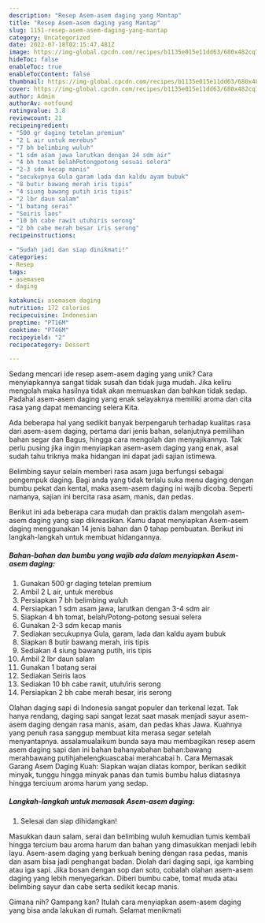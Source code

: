 ```yaml
---
description: "Resep Asem-asem daging yang Mantap"
title: "Resep Asem-asem daging yang Mantap"
slug: 1151-resep-asem-asem-daging-yang-mantap
category: Uncategorized
date: 2022-07-18T02:15:47.481Z
image: https://img-global.cpcdn.com/recipes/b1135e015e11dd63/680x482cq70/asem-asem-daging-foto-resep-utama.jpg
hideToc: false
enableToc: true
enableTocContent: false
thumbnail: https://img-global.cpcdn.com/recipes/b1135e015e11dd63/680x482cq70/asem-asem-daging-foto-resep-utama.jpg
cover: https://img-global.cpcdn.com/recipes/b1135e015e11dd63/680x482cq70/asem-asem-daging-foto-resep-utama.jpg
author: Admin
authorAv: notfound
ratingvalue: 3.8
reviewcount: 21
recipeingredient:
- "500 gr daging tetelan premium"
- "2 L air untuk merebus"
- "7 bh belimbing wuluh"
- "1 sdm asam jawa larutkan dengan 34 sdm air"
- "4 bh tomat belahPotongpotong sesuai selera"
- "2-3 sdm kecap manis"
- "secukupnya Gula garam lada dan kaldu ayam bubuk"
- "8 butir bawang merah iris tipis"
- "4 siung bawang putih iris tipis"
- "2 lbr daun salam"
- "1 batang serai"
- "Seiris laos"
- "10 bh cabe rawit utuhiris serong"
- "2 bh cabe merah besar iris serong"
recipeinstructions:

- "Sudah jadi dan siap dinikmati!"
categories:
- Resep
tags:
- asemasem
- daging

katakunci: asemasem daging 
nutrition: 172 calories
recipecuisine: Indonesian
preptime: "PT16M"
cooktime: "PT46M"
recipeyield: "2"
recipecategory: Dessert

---
```





Sedang mencari ide resep asem-asem daging yang unik? Cara menyiapkannya sangat tidak susah dan tidak juga mudah. Jika keliru mengolah maka hasilnya tidak akan memuaskan dan bahkan tidak sedap. Padahal asem-asem daging yang enak selayaknya memiliki aroma dan cita rasa yang dapat memancing selera Kita.





Ada beberapa hal yang sedikit banyak berpengaruh terhadap kualitas rasa dari asem-asem daging, pertama dari jenis bahan, selanjutnya pemilihan bahan segar dan Bagus, hingga cara mengolah dan menyajikannya. Tak perlu pusing jika ingin menyiapkan asem-asem daging yang enak,      asal sudah tahu triknya maka hidangan ini dapat jadi sajian istimewa.














Belimbing sayur selain memberi rasa asam juga berfungsi sebagai pengempuk daging. Bagi anda yang tidak terlalu suka menu daging dengan bumbu pekat dan kental, maka asem-asem daging ini wajib dicoba. Seperti namanya, sajian ini bercita rasa asam, manis, dan pedas.






Berikut ini ada beberapa cara mudah dan praktis dalam mengolah asem-asem daging yang siap dikreasikan. Kamu dapat menyiapkan Asem-asem daging menggunakan 14 jenis bahan dan 0 tahap pembuatan. Berikut ini langkah-langkah untuk membuat hidangannya.

<!--inarticleads1-->

##### Bahan-bahan dan bumbu yang wajib ada dalam menyiapkan Asem-asem daging:

1. Gunakan 500 gr daging tetelan premium
1. Ambil 2 L air, untuk merebus
1. Persiapkan 7 bh belimbing wuluh
1. Persiapkan 1 sdm asam jawa, larutkan dengan 3-4 sdm air
1. Siapkan 4 bh tomat, belah/Potong-potong sesuai selera
1. Gunakan 2-3 sdm kecap manis
1. Sediakan secukupnya Gula, garam, lada dan kaldu ayam bubuk
1. Siapkan 8 butir bawang merah, iris tipis
1. Sediakan 4 siung bawang putih, iris tipis
1. Ambil 2 lbr daun salam
1. Gunakan 1 batang serai
1. Sediakan Seiris laos
1. Sediakan 10 bh cabe rawit, utuh/iris serong
1. Persiapkan 2 bh cabe merah besar, iris serong


Olahan daging sapi di Indonesia sangat populer dan terkenal lezat. Tak hanya rendang, daging sapi sangat lezat saat masak menjadi sayur asem-asem daging dengan rasa manis, asam, dan pedas khas Jawa. Kuahnya yang penuh rasa sanggup membuat kita merasa segar setelah menyantapnya. assalamualaikum bunda saya mau membagikan resep asem asem daging sapi dan ini bahan bahanyabahan bahan:bawang merahbawang putihjahelengkuascabai merahcabai h. Cara Memasak Garang Asem Daging Kuah: Siapkan wajan diatas kompor, berikan sedikit minyak, tunggu hingga minyak panas dan tumis bumbu halus diatasnya hingga terciuum aroma harum yang sedap. 

<!--inarticleads2-->

##### Langkah-langkah untuk memasak Asem-asem daging:


1. Selesai dan siap dihidangkan!

Masukkan daun salam, serai dan belimbing wuluh kemudian tumis kembali hingga tercium bau aroma harum dan bahan yang dimasukkan menjadi lebih layu. Asem-asem daging yang berkuah bening dengan rasa pedas, manis dan asam bisa jadi penghangat badan. Diolah dari daging sapi, iga kambing atau iga sapi. Jika bosan dengan sop dan soto, cobalah olahan asem-asem daging yang lebih menyegarkan. Diberi bumbu cabe, tomat muda atau belimbing sayur dan cabe serta sedikit kecap manis. 

Gimana nih? Gampang kan? Itulah cara menyiapkan asem-asem daging yang bisa anda lakukan di rumah. Selamat menikmati
